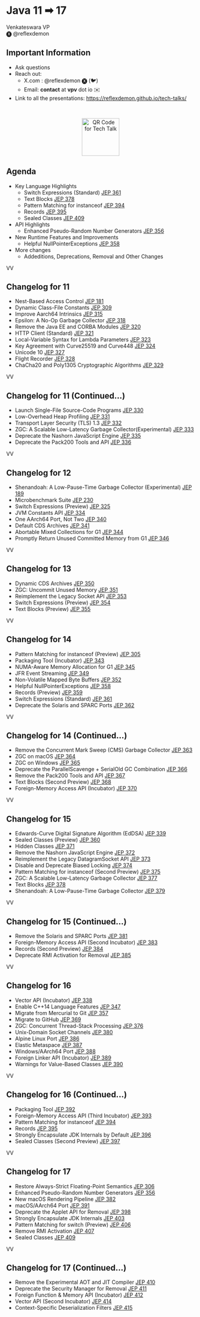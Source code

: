 # Java 11 ➡ 17

Venkateswara VP
<br/>
🅧 @reflexdemon

>>

## Important Information

* Ask questions
* Reach out: 
    * X.com : @reflexdemon 🅧 (🐦)
    * Email: **contact** at **vpv** dot io ✉️
* Link to all the presentations: https://reflexdemon.github.io/tech-talks/
<br>
<p align="center">
  <img src="../tech-talk-qr-code.png" alt="QR Code for Tech Talk" width="100"/>
</p>


>>
## Agenda
* Key Language Highlights
    * Switch Expressions (Standard) [JEP 361](https://openjdk.org/jeps/361)
    * Text Blocks [JEP 378](https://openjdk.org/jeps/378)
    * Pattern Matching for instanceof [JEP 394](https://openjdk.org/jeps/394)
    * Records [JEP 395](https://openjdk.org/jeps/395)
    * Sealed Classes [JEP 409](https://openjdk.org/jeps/409)
* API Highlights
    * Enhanced Pseudo-Random Number Generators [JEP 356](https://openjdk.org/jeps/356)
* New Runtime Features and Improvements
    * Helpful NullPointerExceptions [JEP 358](https://openjdk.org/jeps/358)
* More changes
    * Addeditions, Deprecations, Removal and Other Changes

VV

## Changelog for 11

* Nest-Based Access Control [JEP 181](https://openjdk.org/jeps/181)
* Dynamic Class-File Constants [JEP 309](https://openjdk.org/jeps/309)
* Improve Aarch64 Intrinsics [JEP 315](https://openjdk.org/jeps/315)
* Epsilon: A No-Op Garbage Collector [JEP 318](https://openjdk.org/jeps/318)
* Remove the Java EE and CORBA Modules [JEP 320](https://openjdk.org/jeps/320)
* HTTP Client (Standard) [JEP 321](https://openjdk.org/jeps/321)
* Local-Variable Syntax for Lambda Parameters [JEP 323](https://openjdk.org/jeps/323)
* Key Agreement with Curve25519 and Curve448 [JEP 324](https://openjdk.org/jeps/324)
* Unicode 10 [JEP 327](https://openjdk.org/jeps/327)
* Flight Recorder [JEP 328](https://openjdk.org/jeps/328)
* ChaCha20 and Poly1305 Cryptographic Algorithms [JEP 329](https://openjdk.org/jeps/329)

VV

## Changelog for 11 (Continued...)

* Launch Single-File Source-Code Programs [JEP 330](https://openjdk.org/jeps/330)
* Low-Overhead Heap Profiling [JEP 331](https://openjdk.org/jeps/331)
* Transport Layer Security (TLS) 1.3 [JEP 332](https://openjdk.org/jeps/332)
* ZGC: A Scalable Low-Latency Garbage Collector(Experimental) [JEP 333](https://openjdk.org/jeps/333)
* Deprecate the Nashorn JavaScript Engine [JEP 335](https://openjdk.org/jeps/335)
* Deprecate the Pack200 Tools and API [JEP 336](https://openjdk.org/jeps/336)

VV

## Changelog for 12

* Shenandoah: A Low-Pause-Time Garbage Collector (Experimental) [JEP 189](https://openjdk.org/jeps/189)
* Microbenchmark Suite [JEP 230](https://openjdk.org/jeps/230)
* Switch Expressions (Preview) [JEP 325](https://openjdk.org/jeps/325)
* JVM Constants API [JEP 334](https://openjdk.org/jeps/334)
* One AArch64 Port, Not Two [JEP 340](https://openjdk.org/jeps/340)
* Default CDS Archives [JEP 341](https://openjdk.org/jeps/341)
* Abortable Mixed Collections for G1 [JEP 344](https://openjdk.org/jeps/344)
* Promptly Return Unused Committed Memory from G1 [JEP 346](https://openjdk.org/jeps/346)

VV

## Changelog for 13

* Dynamic CDS Archives [JEP 350](https://openjdk.org/jeps/350)
* ZGC: Uncommit Unused Memory [JEP 351](https://openjdk.org/jeps/351)
* Reimplement the Legacy Socket API [JEP 353](https://openjdk.org/jeps/353)
* Switch Expressions (Preview) [JEP 354](https://openjdk.org/jeps/354)
* Text Blocks (Preview) [JEP 355](https://openjdk.org/jeps/355)

VV

## Changelog for 14

* Pattern Matching for instanceof (Preview) [JEP 305](https://openjdk.org/jeps/305)
* Packaging Tool (Incubator) [JEP 343](https://openjdk.org/jeps/343)
* NUMA-Aware Memory Allocation for G1 [JEP 345](https://openjdk.org/jeps/345)
* JFR Event Streaming [JEP 349](https://openjdk.org/jeps/349)
* Non-Volatile Mapped Byte Buffers [JEP 352](https://openjdk.org/jeps/352)
* Helpful NullPointerExceptions [JEP 358](https://openjdk.org/jeps/358)
* Records (Preview) [JEP 359](https://openjdk.org/jeps/359)
* Switch Expressions (Standard) [JEP 361](https://openjdk.org/jeps/361)
* Deprecate the Solaris and SPARC Ports [JEP 362](https://openjdk.org/jeps/362)

VV

## Changelog for 14 (Continued...)

* Remove the Concurrent Mark Sweep (CMS) Garbage Collector [JEP 363](https://openjdk.org/jeps/363)
* ZGC on macOS [JEP 364](https://openjdk.org/jeps/364)
* ZGC on Windows [JEP 365](https://openjdk.org/jeps/365)
* Deprecate the ParallelScavenge + SerialOld GC Combination [JEP 366](https://openjdk.org/jeps/366)
* Remove the Pack200 Tools and API [JEP 367](https://openjdk.org/jeps/367)
* Text Blocks (Second Preview) [JEP 368](https://openjdk.org/jeps/368)
* Foreign-Memory Access API (Incubator) [JEP 370](https://openjdk.org/jeps/370)

VV

## Changelog for 15

* Edwards-Curve Digital Signature Algorithm (EdDSA) [JEP 339](https://openjdk.org/jeps/339)
* Sealed Classes (Preview) [JEP 360](https://openjdk.org/jeps/360)
* Hidden Classes [JEP 371](https://openjdk.org/jeps/371)
* Remove the Nashorn JavaScript Engine [JEP 372](https://openjdk.org/jeps/372)
* Reimplement the Legacy DatagramSocket API [JEP 373](https://openjdk.org/jeps/373)
* Disable and Deprecate Biased Locking [JEP 374](https://openjdk.org/jeps/374)
* Pattern Matching for instanceof (Second Preview) [JEP 375](https://openjdk.org/jeps/375)
* ZGC: A Scalable Low-Latency Garbage Collector [JEP 377](https://openjdk.org/jeps/377)
* Text Blocks [JEP 378](https://openjdk.org/jeps/378)
* Shenandoah: A Low-Pause-Time Garbage Collector [JEP 379](https://openjdk.org/jeps/379)

VV

## Changelog for 15 (Continued...)

* Remove the Solaris and SPARC Ports [JEP 381](https://openjdk.org/jeps/381)
* Foreign-Memory Access API (Second Incubator) [JEP 383](https://openjdk.org/jeps/383)
* Records (Second Preview) [JEP 384](https://openjdk.org/jeps/384)
* Deprecate RMI Activation for Removal [JEP 385](https://openjdk.org/jeps/385)

VV

## Changelog for 16

* Vector API (Incubator) [JEP 338](https://openjdk.org/jeps/338)
* Enable C++14 Language Features [JEP 347](https://openjdk.org/jeps/347)
* Migrate from Mercurial to Git [JEP 357](https://openjdk.org/jeps/357)
* Migrate to GitHub [JEP 369](https://openjdk.org/jeps/369)
* ZGC: Concurrent Thread-Stack Processing [JEP 376](https://openjdk.org/jeps/376)
* Unix-Domain Socket Channels [JEP 380](https://openjdk.org/jeps/380)
* Alpine Linux Port [JEP 386](https://openjdk.org/jeps/386)
* Elastic Metaspace [JEP 387](https://openjdk.org/jeps/387)
* Windows/AArch64 Port [JEP 388](https://openjdk.org/jeps/388)
* Foreign Linker API (Incubator) [JEP 389](https://openjdk.org/jeps/389)
* Warnings for Value-Based Classes [JEP 390](https://openjdk.org/jeps/390)

VV

## Changelog for 16 (Continued...)

* Packaging Tool [JEP 392](https://openjdk.org/jeps/392)
* Foreign-Memory Access API (Third Incubator) [JEP 393](https://openjdk.org/jeps/393)
* Pattern Matching for instanceof [JEP 394](https://openjdk.org/jeps/394)
* Records [JEP 395](https://openjdk.org/jeps/395)
* Strongly Encapsulate JDK Internals by Default [JEP 396](https://openjdk.org/jeps/396)
* Sealed Classes (Second Preview) [JEP 397](https://openjdk.org/jeps/397)

VV

## Changelog for 17

* Restore Always-Strict Floating-Point Semantics [JEP 306](https://openjdk.org/jeps/306)
* Enhanced Pseudo-Random Number Generators [JEP 356](https://openjdk.org/jeps/356)
* New macOS Rendering Pipeline [JEP 382](https://openjdk.org/jeps/382)
* macOS/AArch64 Port [JEP 391](https://openjdk.org/jeps/391)
* Deprecate the Applet API for Removal [JEP 398](https://openjdk.org/jeps/398)
* Strongly Encapsulate JDK Internals [JEP 403](https://openjdk.org/jeps/403)
* Pattern Matching for switch (Preview) [JEP 406](https://openjdk.org/jeps/406)
* Remove RMI Activation [JEP 407](https://openjdk.org/jeps/407)
* Sealed Classes [JEP 409](https://openjdk.org/jeps/409)

VV

## Changelog for 17 (Continued...)

* Remove the Experimental AOT and JIT Compiler [JEP 410](https://openjdk.org/jeps/410)
* Deprecate the Security Manager for Removal [JEP 411](https://openjdk.org/jeps/411)
* Foreign Function &amp; Memory API (Incubator) [JEP 412](https://openjdk.org/jeps/412)
* Vector API (Second Incubator) [JEP 414](https://openjdk.org/jeps/414)
* Context-Specific Deserialization Filters [JEP 415](https://openjdk.org/jeps/415)
